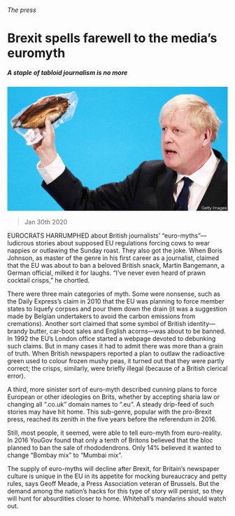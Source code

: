 ###### The press

# Brexit spells farewell to the media’s euromyth 

##### A staple of tabloid journalism is no more 

![image](images/20200201_BRP504.jpg) 

> Jan 30th 2020 

EUROCRATS HARRUMPHED about British journalists’ “euro-myths”—ludicrous stories about supposed EU regulations forcing cows to wear nappies or outlawing the Sunday roast. They also got the joke. When Boris Johnson, as master of the genre in his first career as a journalist, claimed that the EU was about to ban a beloved British snack, Martin Bangemann, a German official, milked it for laughs. “I’ve never even heard of prawn cocktail crisps,” he chortled.

There were three main categories of myth. Some were nonsense, such as the Daily Express’s claim in 2010 that the EU was planning to force member states to liquefy corpses and pour them down the drain (it was a suggestion made by Belgian undertakers to avoid the carbon emissions from cremations). Another sort claimed that some symbol of British identity—brandy butter, car-boot sales and English acorns—was about to be banned. In 1992 the EU’s London office started a webpage devoted to debunking such claims. But in many cases it had to admit there was more than a grain of truth. When British newspapers reported a plan to outlaw the radioactive green used to colour frozen mushy peas, it turned out that they were partly correct; the crisps, similarly, were briefly illegal (because of a British clerical error).


A third, more sinister sort of euro-myth described cunning plans to force European or other ideologies on Brits, whether by accepting sharia law or changing all “.co.uk” domain names to “.eu”. A steady drip-feed of such stories may have hit home. This sub-genre, popular with the pro-Brexit press, reached its zenith in the five years before the referendum in 2016.

Still, most people, it seemed, were able to tell euro-myth from euro-reality. In 2016 YouGov found that only a tenth of Britons believed that the bloc planned to ban the sale of rhododendrons. Only 14% believed it wanted to change “Bombay mix” to “Mumbai mix”.

The supply of euro-myths will decline after Brexit, for Britain’s newspaper culture is unique in the EU in its appetite for mocking bureaucracy and petty rules, says Geoff Meade, a Press Association veteran of Brussels. But the demand among the nation’s hacks for this type of story will persist, so they will hunt for absurdities closer to home. Whitehall’s mandarins should watch out.

